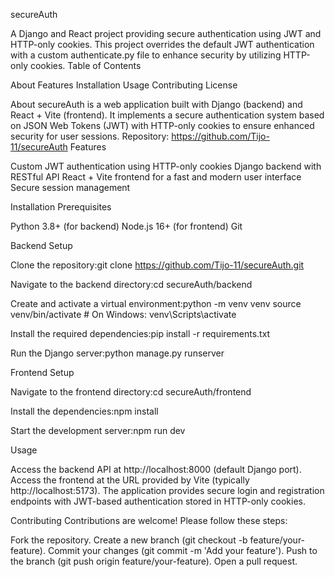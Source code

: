 secureAuth

A Django and React project providing secure authentication using JWT and HTTP-only cookies. This project overrides the default JWT authentication with a custom 
authenticate.py file to enhance security by utilizing HTTP-only cookies.
Table of Contents

About
Features
Installation
Usage
Contributing
License

About
secureAuth is a web application built with Django (backend) and React + Vite (frontend). It implements a secure authentication system based on JSON Web Tokens (JWT)
with HTTP-only cookies to ensure enhanced security for user sessions.
Repository: https://github.com/Tijo-11/secureAuth
Features

Custom JWT authentication using HTTP-only cookies
Django backend with RESTful API
React + Vite frontend for a fast and modern user interface
Secure session management

Installation
Prerequisites

Python 3.8+ (for backend)
Node.js 16+ (for frontend)
Git

Backend Setup

Clone the repository:git clone https://github.com/Tijo-11/secureAuth.git


Navigate to the backend directory:cd secureAuth/backend


Create and activate a virtual environment:python -m venv venv
source venv/bin/activate  # On Windows: venv\Scripts\activate


Install the required dependencies:pip install -r requirements.txt


Run the Django server:python manage.py runserver



Frontend Setup

Navigate to the frontend directory:cd secureAuth/frontend


Install the dependencies:npm install


Start the development server:npm run dev

Usage

Access the backend API at http://localhost:8000 (default Django port).
Access the frontend at the URL provided by Vite (typically http://localhost:5173).
The application provides secure login and registration endpoints with JWT-based authentication stored in HTTP-only cookies.

Contributing
Contributions are welcome! Please follow these steps:

Fork the repository.
Create a new branch (git checkout -b feature/your-feature).
Commit your changes (git commit -m 'Add your feature').
Push to the branch (git push origin feature/your-feature).
Open a pull request.
